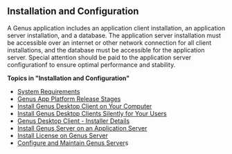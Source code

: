## Installation and Configuration

A Genus application includes an application client installation, an application server installation, and a database. The application server installation must be accessible over an internet or other network connection for all client installations, and the database must be accessible for the application server. Special attention should be paid to the application server configurationf to ensure optimal performance and stability.

**Topics in "Installation and Configuration"**
* [System Requirements](system-requirements.md)
* [Genus App Platform Release Stages](genus-app-platform-release-stages.md)
* [Install Genus Desktop Client on Your Computer](install-genus-desktop-client-on-your-computer.md)
* [Install Genus Desktop Clients Silently for Your Users](install-genus-desktop-clients-silently-for-your-users.md)
* [Genus Desktop Client - Installer Details](genus-desktop-client--installer-details.md)
* [Install Genus Server on an Application Server](install-genus-server-on-an-application-server.md)
* [Install License on Genus Server](install-license-on-genus-server.md)
* [Configure and Maintain Genus Server](configure-and-maintain-genus-server.md)s